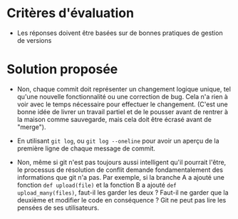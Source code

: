 # Critères d'évaluation

- Les réponses doivent être basées sur de bonnes pratiques de gestion de versions


# Solution proposée

- Non, chaque commit doit représenter un changement logique unique, tel qu'une nouvelle fonctionnalité ou une correction de bug. Cela n'a rien à voir avec le temps nécessaire pour effectuer le changement.
  (C'est une bonne idée de livrer un travail partiel et de le pousser avant de rentrer à la maison comme sauvegarde, mais cela doit être écrasé avant de "merge").

- En utilisant `git log`, ou `git log --oneline` pour avoir un aperçu de la première ligne de chaque message de commit.

- Non, même si git n'est pas toujours aussi intelligent qu'il pourrait l'être, le processus de résolution de conflit demande fondamentalement des informations que git n'a pas.
  Par exemple, si la branche A a ajouté une fonction `def upload(file)` et la fonction B a ajouté `def upload_many(files)`, faut-il les garder les deux ?
  Faut-il ne garder que la deuxième et modifier le code en conséquence ? Git ne peut pas lire les pensées de ses utilisateurs.

